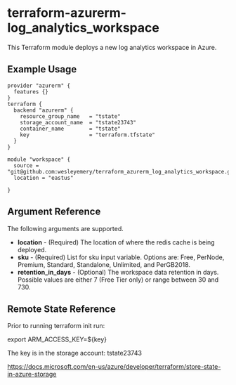 # terraform-azurerm-log_analytics_workspace

This Terraform module deploys a new log analytics workspace in Azure.

## Example Usage

```hcl
provider "azurerm" {
  features {}
}
terraform {
  backend "azurerm" {
    resource_group_name   = "tstate"
    storage_account_name  = "tstate23743"
    container_name        = "tstate"
    key                   = "terraform.tfstate"
  }
}

module "workspace" {
  source = "git@github.com:wesleyemery/terraform_azurerm_log_analytics_workspace.git"
  location = "eastus"

}

```

## Argument Reference

The following arguments are supported.

- **location** - (Required) The location of where the redis cache is being deployed.
- **sku** - (Required) List for sku input variable. Options are: Free, PerNode, Premium, Standard, Standalone, Unlimited, and PerGB2018.
- **retention_in_days** - (Optional) The workspace data retention in days. Possible values are either 7 (Free Tier only) or range between 30 and 730.

## Remote State Reference
 Prior to running terraform init run:
 
 export ARM_ACCESS_KEY=${key}
 
 The key is in the storage account: tstate23743 
 
https://docs.microsoft.com/en-us/azure/developer/terraform/store-state-in-azure-storage